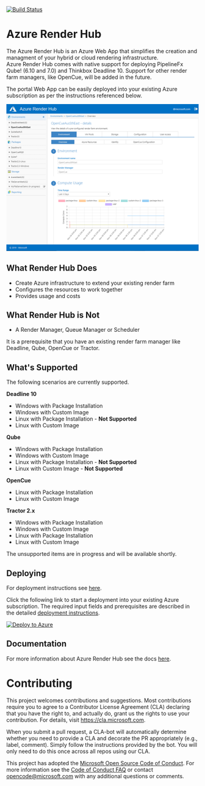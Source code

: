 [![Build Status](https://dev.azure.com/azure/azure-render-hub/_apis/build/status/Azure.azure-render-hub?branchName=master)](https://dev.azure.com/azure/azure-render-hub/_build/latest?definitionId=19&branchName=master)

# Azure Render Hub

The Azure Render Hub is an Azure Web App that simplifies the creation and managment of your hybrid or cloud rendering infrastructure.  
Azure Render Hub comes with native support for deploying PipelineFx Qube! (6.10 and 7.0) and Thinkbox Deadline 10. 
Support for other render farm managers, like OpenCue, will be added in the future.

The portal Web App can be easily deployed into your existing Azure subscription as per the instructions referenced below.

![Render Hub Screenshot](docs/images/00-renderhub-overview.png)

## What Render Hub Does

* Create Azure infrastructure to extend your existing render farm
* Configures the resources to work together
* Provides usage and costs

## What Render Hub is Not

* A Render Manager, Queue Manager or Scheduler

It is a prerequisite that you have an existing render farm manager like Deadline, Qube, OpenCue or Tractor.

## What's Supported

The following scenarios are currently supported.

**Deadline 10**
* Windows with Package Installation
* Windows with Custom Image
* Linux with Package Installation - **Not Supported**
* Linux with Custom Image

**Qube**
* Windows with Package Installation
* Windows with Custom Image
* Linux with Package Installation - **Not Supported**
* Linux with Custom Image - **Not Supported**

**OpenCue**
* Linux with Package Installation
* Linux with Custom Image

**Tractor 2.x**
* Windows with Package Installation
* Windows with Custom Image
* Linux with Package Installation
* Linux with Custom Image

The unsupported items are in progress and will be available shortly.

## Deploying

For deployment instructions see [here](docs/00-deployment.md).

Click the following link to start a deployment into your existing Azure subscription. 
The required input fields and prerequisites are described in the detailed [deployment instructions](docs/00-deployment.md).

<a href="https://portal.azure.com/#create/Microsoft.Template/uri/https%3A%2F%2Fraw.githubusercontent.com%2FAzure%2Fazure-render-hub%2Fmaster%2FTemplates%2FAzureRenderHub.json" target="_blank" rel="noopener">
   <img alt="Deploy to Azure" src="http://azuredeploy.net/deploybutton.png"/>
</a>

## Documentation

For more information about Azure Render Hub see the docs [here](docs/README.md).

# Contributing

This project welcomes contributions and suggestions.  Most contributions require you to agree to a
Contributor License Agreement (CLA) declaring that you have the right to, and actually do, grant us
the rights to use your contribution. For details, visit https://cla.microsoft.com.

When you submit a pull request, a CLA-bot will automatically determine whether you need to provide
a CLA and decorate the PR appropriately (e.g., label, comment). Simply follow the instructions
provided by the bot. You will only need to do this once across all repos using our CLA.

This project has adopted the [Microsoft Open Source Code of Conduct](https://opensource.microsoft.com/codeofconduct/).
For more information see the [Code of Conduct FAQ](https://opensource.microsoft.com/codeofconduct/faq/) or
contact [opencode@microsoft.com](mailto:opencode@microsoft.com) with any additional questions or comments.
